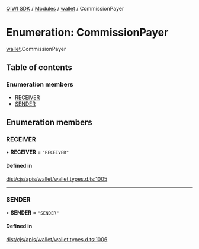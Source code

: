 [QIWI SDK](../README.md) / [Modules](../modules.md) / [wallet](../modules/wallet.md) / CommissionPayer

# Enumeration: CommissionPayer

[wallet](../modules/wallet.md).CommissionPayer

## Table of contents

### Enumeration members

- [RECEIVER](wallet.CommissionPayer.md#receiver)
- [SENDER](wallet.CommissionPayer.md#sender)

## Enumeration members

### RECEIVER

• **RECEIVER** = `"RECEIVER"`

#### Defined in

[dist/cjs/apis/wallet/wallet.types.d.ts:1005](https://github.com/AlexXanderGrib/node-qiwi-sdk/blob/59c6cc6/dist/cjs/apis/wallet/wallet.types.d.ts#L1005)

___

### SENDER

• **SENDER** = `"SENDER"`

#### Defined in

[dist/cjs/apis/wallet/wallet.types.d.ts:1006](https://github.com/AlexXanderGrib/node-qiwi-sdk/blob/59c6cc6/dist/cjs/apis/wallet/wallet.types.d.ts#L1006)

